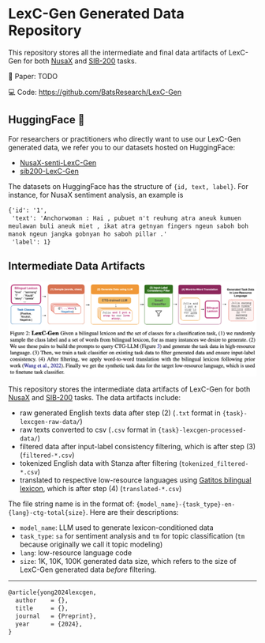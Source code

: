 # LexC-Gen Generated Data Repository

This repository stores all the intermediate and final data artifacts of LexC-Gen for both [NusaX](https://aclanthology.org/2023.eacl-main.57/) and [SIB-200](https://arxiv.org/abs/2309.07445) tasks. 

📄 Paper: TODO

💻 Code: https://github.com/BatsResearch/LexC-Gen 

## HuggingFace 🤗 

For researchers or practitioners who directly want to use our LexC-Gen generated data, we refer you to our datasets hosted on HuggingFace:
- [NusaX-senti-LexC-Gen](https://huggingface.co/datasets/BatsResearch/NusaX-senti-LexC-Gen)
- [sib200-LexC-Gen](https://huggingface.co/datasets/BatsResearch/sib200-LexC-Gen)

The datasets on HuggingFace has the structure of `{id, text, label}`. For instance, for NusaX sentiment analysis, an example is 
```
{'id': '1',
 'text': 'Anchorwoman : Hai , pubuet n't reuhung atra aneuk kumuen meulawan buli aneuk miet , ikat atra getnyan fingers ngeun saboh boh manok ngeun jangka gobnyan ho saboh pillar .'
 'label': 1}
```

## Intermediate Data Artifacts

![LexC-Gen overview](lexcgen-figure.png)

This repository stores the intermediate data artifacts of LexC-Gen for both [NusaX](https://aclanthology.org/2023.eacl-main.57/) and [SIB-200](https://arxiv.org/abs/2309.07445) tasks. The data artifacts include:
- raw generated English texts data after step (2) (`.txt` format in `{task}-lexcgen-raw-data/`)
- raw texts converted to csv (`.csv` format in `{task}-lexcgen-processed-data/`)
- filtered data after input-label consistency filtering, which is after step (3) (`filtered-*.csv`)
- tokenized English data with Stanza after filtering (`tokenized_filtered-*.csv`)
- translated to respective low-resource languages using [Gatitos bilingual lexicon](https://aclanthology.org/2023.emnlp-main.26/), which is after step (4) (`translated-*.csv`)

The file string name is in the format of: `{model_name}-{task_type}-en-{lang}-ctg-total{size}`. Here are their descriptions:
- `model_name`: LLM used to generate lexicon-conditioned data
- `task_type`: `sa` for sentiment analysis and `tm` for topic classification (`tm` because originally we call it topic modeling)
- `lang`: low-resource language code
- `size`: 1K, 10K, 100K generated data size, which refers to the size of LexC-Gen generated data *before* filtering.
  
---

```
@article{yong2024lexcgen,
  author    = {},
  title     = {},
  journal   = {Preprint},
  year      = {2024},
}
```